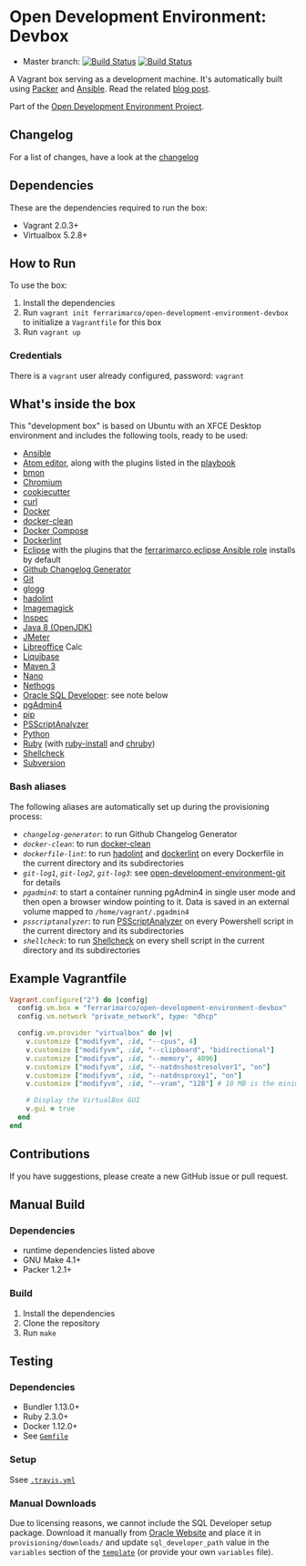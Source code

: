 # Open Development Environment: Devbox

* Master branch: [![Build Status](https://travis-ci.org/ferrarimarco/open-development-environment-devbox.svg?branch=master)](https://travis-ci.org/ferrarimarco/open-development-environment-devbox) [![Build Status](https://semaphoreci.com/api/v1/ferrarimarco/open-development-environment-devbox-2/branches/master/badge.svg)](https://semaphoreci.com/ferrarimarco/open-development-environment-devbox-2)

A Vagrant box serving as a development machine. It's automatically built using [Packer](https://www.packer.io/) and [Ansible](https://www.ansible.com/). Read the related [blog post](http://ferrarimarco.info/blog/development/devops/configuration/2017/07/26/open-development-environment-devbox/).

Part of the [Open Development Environment Project](https://github.com/ferrarimarco/open-development-environment).

## Changelog
For a list of changes, have a look at the [changelog](CHANGELOG.md)

## Dependencies
These are the dependencies required to run the box:
- Vagrant 2.0.3+
- Virtualbox 5.2.8+

## How to Run
To use the box:

1. Install the dependencies
1. Run `vagrant init ferrarimarco/open-development-environment-devbox` to initialize a `Vagrantfile` for this box
1. Run `vagrant up`

### Credentials
There is a `vagrant` user already configured, password: `vagrant`

## What's inside the box
This "development box" is based on Ubuntu with an XFCE Desktop environment and includes the following tools, ready to be used:
- [Ansible](https://www.ansible.com/)
- [Atom editor](https://atom.io/), along with the plugins listed in the [playbook](provisioning/ansible/open-development-environment-devbox-600-general-development-tools.yml)
- [bmon](https://github.com/tgraf/bmon)
- [Chromium](https://www.chromium.org/)
- [cookiecutter](https://github.com/audreyr/cookiecutter)
- [curl](https://curl.haxx.se/)
- [Docker](https://www.docker.com/)
- [docker-clean](https://github.com/ZZROTDesign/docker-clean)
- [Docker Compose](https://docs.docker.com/compose/)
- [Dockerlint](https://github.com/RedCoolBeans/dockerlint)
- [Eclipse](http://www.eclipse.org) with the plugins that the [ferrarimarco.eclipse Ansible role](https://github.com/ferrarimarco/ansible-role-eclipse/blob/master/defaults/main.yml) installs by default
- [Github Changelog Generator](https://github.com/skywinder/github-changelog-generator)
- [Git](https://git-scm.com/)
- [glogg](https://glogg.bonnefon.org/)
- [hadolint](https://github.com/hadolint/hadolint)
- [Imagemagick](https://www.imagemagick.org)
- [Inspec](https://www.inspec.io)
- [Java 8 (OpenJDK)](http://openjdk.java.net)
- [JMeter](http://jmeter.apache.org/)
- [Libreoffice](https://www.libreoffice.org/) Calc
- [Liquibase](https://github.com/ferrarimarco/docker-liquibase)
- [Maven 3](https://maven.apache.org/)
- [Nano](https://www.nano-editor.org/)
- [Nethogs](https://github.com/raboof/nethogs)
- [Oracle SQL Developer](http://www.oracle.com/technetwork/developer-tools/sql-developer): see note below
- [pgAdmin4](https://www.pgadmin.org)
- [pip](https://pypi.python.org/pypi/pip)
- [PSScriptAnalyzer](https://github.com/PowerShell/PSScriptAnalyzer)
- [Python](https://www.python.org/)
- [Ruby](https://www.ruby-lang.org) (with [ruby-install](https://github.com/postmodern/ruby-install) and [chruby](https://github.com/postmodern/chruby))
- [Shellcheck](https://github.com/koalaman/shellcheck)
- [Subversion](https://subversion.apache.org/)

### Bash aliases
The following aliases are automatically set up during the provisioning process:
- *`changelog-generator`*: to run Github Changelog Generator
- *`docker-clean`*: to run [docker-clean](https://github.com/ZZROTDesign/docker-clean)
- *`dockerfile-lint`*: to run [hadolint](https://github.com/hadolint/hadolint) and [dockerlint](https://github.com/RedCoolBeans/dockerlint) on every Dockerfile in the current directory and its subdirectories
- *`git-log1`*, *`git-log2`*, *`git-log3`*: see [open-development-environment-git](https://github.com/ferrarimarco/open-development-environment-git) for details
- *`pgadmin4`*: to start a container running pgAdmin4 in single user mode and then open a browser window pointing to it. Data is saved in an external volume mapped to `/home/vagrant/.pgadmin4`
- *`psscriptanalyzer`*: to run [PSScriptAnalyzer](https://github.com/PowerShell/PSScriptAnalyzer) on every Powershell script in the current directory and its subdirectories
- *`shellcheck`*: to run [Shellcheck](https://github.com/koalaman/shellcheck) on every shell script in the current directory and its subdirectories

## Example Vagrantfile

```ruby
Vagrant.configure("2") do |config|
  config.vm.box = "ferrarimarco/open-development-environment-devbox"
  config.vm.network "private_network", type: "dhcp"

  config.vm.provider "virtualbox" do |v|
    v.customize ["modifyvm", :id, "--cpus", 4]
    v.customize ["modifyvm", :id, "--clipboard", "bidirectional"]
    v.customize ["modifyvm", :id, "--memory", 4096]
    v.customize ["modifyvm", :id, "--natdnshostresolver1", "on"]
    v.customize ["modifyvm", :id, "--natdnsproxy1", "on"]
    v.customize ["modifyvm", :id, "--vram", "128"] # 10 MB is the minimum to enable Virtualbox seamless mode

    # Display the VirtualBox GUI
    v.gui = true
  end
end
```

## Contributions
If you have suggestions, please create a new GitHub issue or pull request.

## Manual Build

### Dependencies
- runtime dependencies listed above
- GNU Make 4.1+
- Packer 1.2.1+

### Build
1. Install the dependencies
1. Clone the repository
1. Run `make`

## Testing

### Dependencies
- Bundler 1.13.0+
- Ruby 2.3.0+
- Docker 1.12.0+
- See [`Gemfile`](Gemfile)

### Setup
Ssee [`.travis.yml`](.travis.yml)

### Manual Downloads

Due to licensing reasons, we cannot include the SQL Developer setup package. Download it manually from [Oracle Website](http://www.oracle.com/technetwork/developer-tools/sql-developer/downloads/index.html) and place it in `provisioning/downloads/` and update `sql_developer_path` value in the `variables` section of the [`template`](ubuntu.json) (or provide your own `variables` file).
